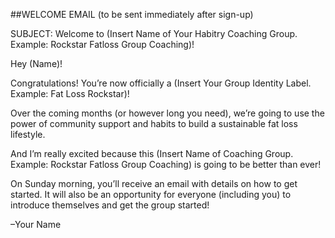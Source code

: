 ##WELCOME EMAIL (to be sent immediately after sign-up)

SUBJECT: Welcome to (Insert Name of Your Habitry Coaching Group. Example: Rockstar Fatloss Group Coaching)!

Hey (Name)!

Congratulations! You’re now officially a (Insert Your Group Identity Label. Example: Fat Loss Rockstar)!

Over the coming months (or however long you need), we’re going to use the power of community support and habits to build a sustainable fat loss lifestyle.

And I’m really excited because this (Insert Name of Coaching Group. Example: Rockstar Fatloss Group Coaching) is going to be better than ever!

On Sunday morning, you’ll receive an email with details on how to get started. It will also be an opportunity for everyone (including you) to introduce themselves and get the group started!

–Your Name

